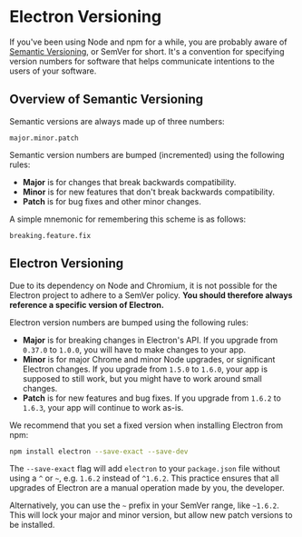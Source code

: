 # Electron Versioning

If you've been using Node and npm for a while, you are probably aware of [Semantic Versioning](http://semver.org), or SemVer for short. It's a convention for specifying version numbers for software that helps communicate intentions to the users of your software.

## Overview of Semantic Versioning

Semantic versions are always made up of three numbers:

    major.minor.patch
    

Semantic version numbers are bumped (incremented) using the following rules:

* **Major** is for changes that break backwards compatibility.
* **Minor** is for new features that don't break backwards compatibility.
* **Patch** is for bug fixes and other minor changes.

A simple mnemonic for remembering this scheme is as follows:

    breaking.feature.fix
    

## Electron Versioning

Due to its dependency on Node and Chromium, it is not possible for the Electron project to adhere to a SemVer policy. **You should therefore always reference a specific version of Electron.**

Electron version numbers are bumped using the following rules:

* **Major** is for breaking changes in Electron's API. If you upgrade from `0.37.0` to `1.0.0`, you will have to make changes to your app.
* **Minor** is for major Chrome and minor Node upgrades, or significant Electron changes. If you upgrade from `1.5.0` to `1.6.0`, your app is supposed to still work, but you might have to work around small changes.
* **Patch** is for new features and bug fixes. If you upgrade from `1.6.2` to `1.6.3`, your app will continue to work as-is.

We recommend that you set a fixed version when installing Electron from npm:

```sh
npm install electron --save-exact --save-dev
```

The `--save-exact` flag will add `electron` to your `package.json` file without using a `^` or `~`, e.g. `1.6.2` instead of `^1.6.2`. This practice ensures that all upgrades of Electron are a manual operation made by you, the developer.

Alternatively, you can use the `~` prefix in your SemVer range, like `~1.6.2`. This will lock your major and minor version, but allow new patch versions to be installed.